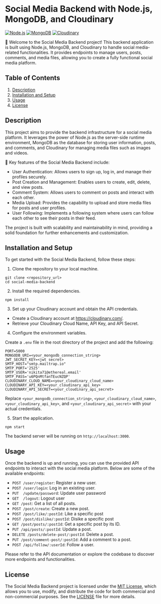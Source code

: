 # Social Media Backend with Node.js, MongoDB, and Cloudinary

[![Node.js](https://img.shields.io/badge/Node.js-v14.17.5-green.svg)](https://nodejs.org/)
[![MongoDB](https://img.shields.io/badge/MongoDB-v4.4-green.svg)](https://www.mongodb.com/)
[![Cloudinary](https://img.shields.io/badge/Cloudinary-v2.0.0-blue.svg)](https://cloudinary.com/)

🚀 Welcome to the Social Media Backend project! This backend application is built using Node.js, MongoDB, and Cloudinary to handle social media-related functionalities. It provides endpoints to manage users, posts, comments, and media files, allowing you to create a fully functional social media platform.

## Table of Contents

1. [Description](#description)
2. [Installation and Setup](#installation-and-setup)
3. [Usage](#usage)
4. [License](#license)

## Description

This project aims to provide the backend infrastructure for a social media platform. It leverages the power of Node.js as the server-side runtime environment, MongoDB as the database for storing user information, posts, and comments, and Cloudinary for managing media files such as images and videos.

🎯 Key features of the Social Media Backend include:

- User Authentication: Allows users to sign up, log in, and manage their profiles securely.
- Post Creation and Management: Enables users to create, edit, delete, and view posts.
- Comment System: Allows users to comment on posts and interact with each other.
- Media Upload: Provides the capability to upload and store media files for posts and user profiles.
- User Following: Implements a following system where users can follow each other to see their posts in their feed.

The project is built with scalability and maintainability in mind, providing a solid foundation for further enhancements and customization.


## Installation and Setup

To get started with the Social Media Backend, follow these steps:

1. Clone the repository to your local machine.

```
git clone <repository_url>
cd social-media-backend
```

2. Install the required dependencies.

```
npm install
```


3. Set up your Cloudinary account and obtain the API credentials.

- Create a Cloudinary account at https://cloudinary.com/.
- Retrieve your Cloudinary Cloud Name, API Key, and API Secret.

4. Configure the environment variables.

Create a `.env` file in the root directory of the project and add the following:

```
PORT=5000
MONGODB_URI=<your_mongodb_connection_string>
JWT_SECRET_KEY=<jwt secret>
SMTP_HOST="smtp.mailtrap.io"
SMTP_PORT='2525'
SMTP_USER='nikita71@ethereal.email'
SMTP_PASS='u6PQnMtfanTEucNZQP'
CLOUDINARY_CLOUD_NAME=<your_cloudinary_cloud_name>
CLOUDINARY_API_KEY=<your_cloudinary_api_key>
CLOUDINARY_API_SECRET=<your_cloudinary_api_secret>
```


Replace `<your_mongodb_connection_string>`, `<your_cloudinary_cloud_name>`, `<your_cloudinary_api_key>`, and `<your_cloudinary_api_secret>` with your actual credentials.

5. Start the application.

```
npm start
```


The backend server will be running on `http://localhost:3000`.

## Usage

Once the backend is up and running, you can use the provided API endpoints to interact with the social media platform. Below are some of the available endpoints:

- `POST /user/register`: Register a new user.
- `POST /user/login`: Log in an existing user.
- `PUT  /update/password`: Update user password
- `GET  /logout`: Logout user
- `GET /post`: Get a list of all posts.
- `POST /post/create`: Create a new post.
- `POST /post/like/:postId`: Like a specific post
- `POST /post/dislike/:postId`: Disike a specific post
- `GET /post/posts/:postId`: Get a specific post by its ID.
- `PUT /api/posts/:postId`: Update a post.
- `DELETE /posts/delete-post/:postId`: Delete a post.
- `PUT /post/comment-post/:postId`: Add a comment to a post.
- `POST /api/follow/:userId`: Follow a user.

Please refer to the API documentation or explore the codebase to discover more endpoints and functionalities.

## License

The Social Media Backend project is licensed under the [MIT License](LICENSE), which allows you to use, modify, and distribute the code for both commercial and non-commercial purposes. See the [LICENSE](LICENSE) file for more details.

